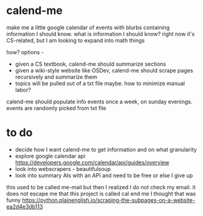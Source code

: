 # calend-me
make me a little google calendar of events with blurbs containing information I should know.
what is information I should know? right now it's CS-related, but I am looking to expand into math things

how? options -
- given a CS textbook, calend-me should summarize sections
- given a wiki-style website like OSDev, calend-me should scrape pages recursively and summarize them
- topics will be pulled out of a txt file maybe. how to minimize manual labor?

calend-me should populate info events once a week, on sunday evenings. events are randomly picked from txt file

# to do
- decide how I want calend-me to get information and on what granularity
- explore google calendar api https://developers.google.com/calendar/api/guides/overview
- look into webscrapers - beautifulsoup
- look into summary AIs with an API and need to be free or else I give up

this used to be called me-mail but then I realized I do not check my email. it does not escape me that this project is called cal end me I thought that was funny
https://python.plainenglish.io/scraping-the-subpages-on-a-website-ea2d4e3db113